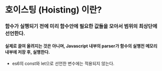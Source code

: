 # 호이스팅 (Hoisting) 이란?

### 함수가 실행되기 전에 미리 함수안에 필요한 값들을 모아서 범위의 최상단에 선언한다.

#### 실제로 끌여 올려지는 것은 아니며, Javascript 내부의 parser가 함수의 실행전 메모리 내부에 저장 후, 실행한다.

*  es6의 const와 let으로 선언한 변수에는 적용되지 않는다.

